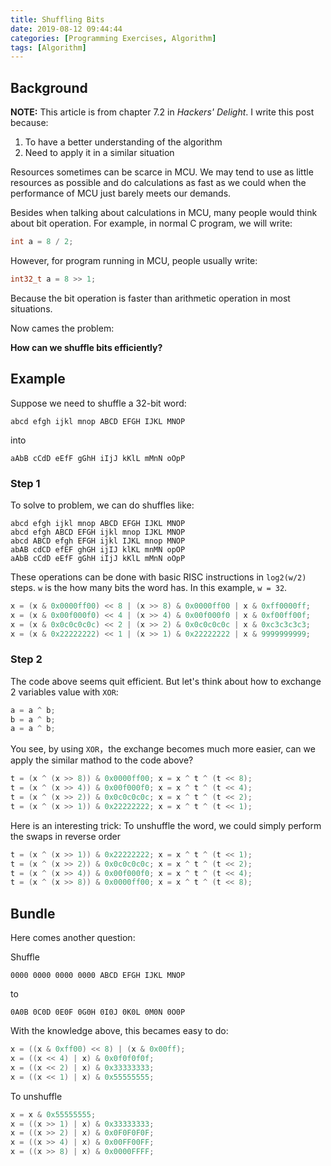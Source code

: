 ```yaml
---
title: Shuffling Bits
date: 2019-08-12 09:44:44
categories: [Programming Exercises, Algorithm]
tags: [Algorithm]
---
```


## Background

**NOTE:** This article is from chapter 7.2 in *Hackers' Delight*. I write this post because:

1. To have a better understanding of the algorithm
2. Need to apply it in a similar situation

Resources sometimes can be scarce in MCU. We may tend to use as little resources as possible and do calculations as fast as we could when the performance of MCU just barely meets our demands.

Besides when talking about calculations in MCU, many people would think about bit operation. For example, in normal C program, we will write:

``` C
int a = 8 / 2;
```

However, for program running in MCU, people usually write:

``` c
int32_t a = 8 >> 1;
```

Because the bit operation is faster than arithmetic operation in most situations.

Now cames the problem:

**How can we shuffle bits efficiently?**

## Example

Suppose we need to shuffle a 32-bit word:

``` text
abcd efgh ijkl mnop ABCD EFGH IJKL MNOP
```

into

``` text
aAbB cCdD eEfF gGhH iIjJ kKlL mMnN oOpP
```

### Step 1

To solve to problem, we can do shuffles like:

``` text
abcd efgh ijkl mnop ABCD EFGH IJKL MNOP
abcd efgh ABCD EFGH ijkl mnop IJKL MNOP
abcd ABCD efgh EFGH ijkl IJKL mnop MNOP
abAB cdCD efEF ghGH ijIJ klKL mnMN opOP
aAbB cCdD eEfF gGhH iIjJ kKlL mMnN oOpP
```

These operations can be done with basic RISC instructions in `log2(w/2)` steps. `w` is the how many bits the word has. In this example, `w = 32`.

``` c
x = (x & 0x0000ff00) << 8 | (x >> 8) & 0x0000ff00 | x & 0xff0000ff;
x = (x & 0x00f000f0) << 4 | (x >> 4) & 0x00f000f0 | x & 0xf00ff00f;
x = (x & 0x0c0c0c0c) << 2 | (x >> 2) & 0x0c0c0c0c | x & 0xc3c3c3c3;
x = (x & 0x22222222) << 1 | (x >> 1) & 0x22222222 | x & 9999999999;
```

### Step 2

The code above seems quit efficient. But let's think about how to exchange 2 variables value with `XOR`:

``` c
a = a ^ b;
b = a ^ b;
a = a ^ b;
```

You see, by using `XOR`，the exchange becomes much more easier, can we apply the similar mathod to the code above?

``` c
t = (x ^ (x >> 8)) & 0x0000ff00; x = x ^ t ^ (t << 8);
t = (x ^ (x >> 4)) & 0x00f000f0; x = x ^ t ^ (t << 4);
t = (x ^ (x >> 2)) & 0x0c0c0c0c; x = x ^ t ^ (t << 2);
t = (x ^ (x >> 1)) & 0x22222222; x = x ^ t ^ (t << 1);
```

Here is an interesting trick: To unshuffle the word, we could simply perform the swaps in reverse order

``` c
t = (x ^ (x >> 1)) & 0x22222222; x = x ^ t ^ (t << 1);
t = (x ^ (x >> 2)) & 0x0c0c0c0c; x = x ^ t ^ (t << 2);
t = (x ^ (x >> 4)) & 0x00f000f0; x = x ^ t ^ (t << 4);
t = (x ^ (x >> 8)) & 0x0000ff00; x = x ^ t ^ (t << 8);
```

## Bundle

Here comes another question:

Shuffle

``` text
0000 0000 0000 0000 ABCD EFGH IJKL MNOP
```

to

``` text
0A0B 0C0D 0E0F 0G0H 0I0J 0K0L 0M0N 0O0P
```

With the knowledge above, this becames easy to do:

``` c
x = ((x & 0xff00) << 8) | (x & 0x00ff);
x = ((x << 4) | x) & 0x0f0f0f0f;
x = ((x << 2) | x) & 0x33333333;
x = ((x << 1) | x) & 0x55555555;
```

To unshuffle

``` c
x = x & 0x55555555;
x = ((x >> 1) | x) & 0x33333333;
x = ((x >> 2) | x) & 0x0F0F0F0F;
x = ((x >> 4) | x) & 0x00FF00FF;
x = ((x >> 8) | x) & 0x0000FFFF;
```
